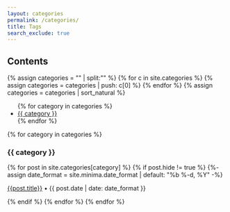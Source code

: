 ```yaml
---
layout: categories
permalink: /categories/
title: Tags
search_exclude: true
---
```


<h2>Contents</h2>

{% assign categories = "" | split:"" %}
{% for c in site.categories %}
{% assign categories = categories | push: c[0] %}
{% endfor %}
{% assign categories = categories | sort_natural %}

<ul>
{% for category in categories %}
<li><a href="#{{ category }}">{{ category }}</a></li>
{% endfor %}
</ul>

{% for category in categories %}
<h3 id ="{{ category }}"><i class="fas fa-tags category-tags-icon"></i></i> {{ category }}</h3>
<a name="{{ category | slugize }}"></a>
{% for post in site.categories[category] %}
{% if post.hide != true %}
{%- assign date_format = site.minima.date_format | default: "%b %-d, %Y" -%}
<article class="archive-item">
<p class="post-meta post-meta-title"><a class="page-meta" href="{{ site.baseurl }}{{ post.url }}">{{post.title}}</a>  • {{ post.date | date: date_format }}</p>
</article>
{% endif %}
{% endfor %}
{% endfor %}